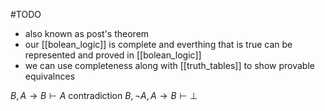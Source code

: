 #TODO 
- also known as post's theorem
- our [[bolean_logic]] is complete and everthing that is true can be represented and proved in [[bolean_logic]]
- we can use completeness along with [[truth_tables]] to show provable equivalnces



$B,A \rightarrow B \vdash A$
contradiction
$B,\neg A, A\rightarrow B \vdash \bot$